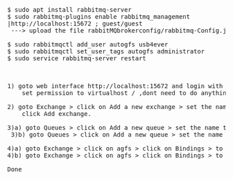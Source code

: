 <pre>
$ sudo apt install rabbitmq-server
$ sudo rabbitmq-plugins enable rabbitmq_management
|http://localhost:15672 ; guest/guest
 ---> upload the file rabbitMQbrokerconfig/rabbitmq-Config.json and not worry about the below stuff

$ sudo rabbitmqctl add_user autogfs usb4ever
$ sudo rabbitmqctl set_user_tags autogfs administrator
$ sudo service rabbitmq-server restart



1) goto web interface http://localhost:15672 and login with user: autogfs password: usb4ever  > Admin > click on autogfs username >
    set permission to virtualhost / ,dont need to do anything except press the Set permission button

2) goto Exchange > click on Add a new exchange > set the name to agfs , set the Type to Direct , set Durability to Durable >
    click Add exchange.

3)a) goto Queues > click on Add a new queue > set the name to: todevice , set durability to Durable > click add queue.
 3)b) goto Queues > click on Add a new queue > set the name to: tohost , set durability to Durable > click add queue.

4)a) goto Exchange > click on agfs > click on Bindings > to Queue set it to todevice , routingkey set to todev > click Bind
4)b) goto Exchange > click on agfs > click on Bindings > to Queue set it to tohost , routingkey set to tohst > click Bind

Done
</pre>
